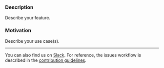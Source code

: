 ### Description

Describe your feature.

### Motivation

Describe your use case(s).

---

You can also find us on [Slack](https://join.slack.com/t/quantify-hq/shared_invite/zt-vao45946-f_NaRc4mvYQDQE_oYB8xSw).
For reference, the issues workflow is described in the [contribution guidelines](https://quantify-quantify-core.readthedocs-hosted.com/en/develop/contributing.html#issues-workflow).
